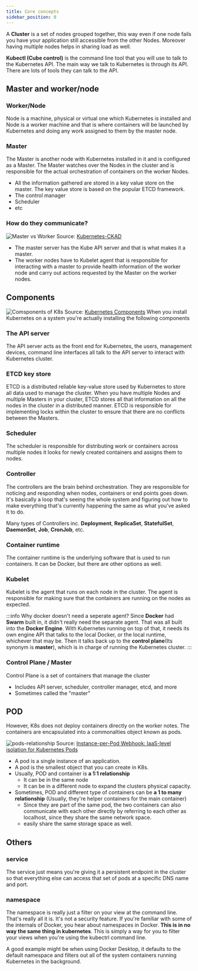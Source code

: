 ```yaml
---
title: Core concepts
sidebar_position: 0
---
```


A **Cluster** is a set of nodes grouped together, this way even if one node fails you have your application still accessible from the other Nodes. Moreover having multiple nodes helps in sharing load as well.

**Kubectl (Cube control)** is the command line tool that you will use to talk to the Kubernetes API. The main way we talk to Kubernetes is through its API. There are lots of tools they can talk to the API.

## Master and worker/node

### Worker/Node
Node is a machine, physical or virtual one which Kubernetes is installed and Node is a worker machine and that is where containers will be launched by Kubernetes and doing any work assigned to them by the master node. 

### Master
The Master is another node with Kubernetes installed in it and is configured as a Master. The Master watches over the Nodes in the cluster and is responsible for the actual orchestration of containers on the worker Nodes.

- All the information gathered are stored in a key value store on the master. The key value store is based on the popular ETCD framework.  
- The control manager 
- Scheduler
- etc

### How do they communicate?
![Master vs Worker](/img/web-development/kubernetes/master-vs-worker.png)
Source: [Kubernetes-CKAD](https://bhavyasree.github.io/kubernetes-CKAD/01.kubernetes-architecture/)
- The master server has the Kube API server and that is what makes it a master. 
- The worker nodes have to Kubelet agent that is responsible for interacting with a master to provide health information of the worker node and carry out actions requested by the Master on the worker nodes. 

## Components

![Comsponents of K8s](/img/web-development/kubernetes/components-of-kubernetes.svg)
Source: [Kubernetes Components](https://kubernetes.io/docs/concepts/overview/components/)
When you install Kubernetes on a system you're actually installing the following components
### The API server
The API server acts as the front end for Kubernetes, the users, management devices, command line interfaces all talk to the API server to interact with Kubernetes cluster. 

### ETCD key store
ETCD is a distributed reliable key-value store used by Kubernetes to store all data used to manage the cluster. When you have multiple Nodes and multiple Masters in your cluster, ETCD stores all that information on all the nodes in the cluster in a distributed manner. ETCD is responsible for implementing locks within the cluster to ensure that there are no conflicts between the Masters.

### Scheduler
The scheduler is responsible for distributing work or containers across multiple nodes it looks for newly created containers and assigns them to nodes.

### Controller

The controllers are the brain behind orchestration. They are responsible for noticing and responding when nodes, containers or end points goes down. It's basically a loop that's seeing the whole system and figuring out how to make everything that's currently happening the same as what you've asked it to do.

Many types of Controllers inc. **Deployment**, **ReplicaSet**, **StatefulSet**, **DaemonSet**, **Job**, **CronJob**, etc.
### Container runtime 

The container runtime is the underlying software that is used to run containers. It can be Docker, but there are other options as well.

### Kubelet

Kubelet is the agent that runs on each node in the cluster. The agent is responsible for making sure that the containers are running on the nodes as expected.

:::info Why docker doesn't need a seperate agent?
Since **Docker** had **Swarm** built in, it didn't really need the separate agent. That was all built into the **Docker Engine**. With Kubernetes running on top of that, it needs its own engine API that talks to the local Docker, or the local runtime, whichever that may be. Then it talks back up to the **control plane**(Its synonym is **master**), which is in charge of running the Kubernetes cluster.
::: 

### Control Plane / Master

Control Plane is a set of containers that manage the cluster

- Includes API server, scheduler, controller manager, etcd, and more
- Sometimes called the "master"

## POD

However, K8s does not deploy containers directly on the worker notes. The containers are encapsulated into a commonalties object known as pods. 

![pods-relationship](/img/web-development/kubernetes/121-12many-pods.png)
Source: [Instance-per-Pod Webhook: IaaS-level isolation for Kubernetes Pods](https://medium.com/nttlabs/instance-per-pod-bcbfb3ae2985)

- A pod is a single instance of an application. 
- A pod is the smallest object that you can create in K8s.
- Usually, POD and container is **a 1:1 relationship**
    - It can be in the same node
    - It can be in a different node to expand the clusters physical capacity.
- Sometimes, POD and different type of containers can be **a 1 to many relationship** (Usually, they're helper containers for the main container)
    - Since they are part of the same pod, the two containers can also communicate with each other directly by referring to each other as localhost, since they share the same network space.
    - easily share the same storage space as well.


## Others
### service

The service just means you're giving it a persistent endpoint in the cluster so that everything else can access that set of pods at a specific DNS name and port. 


### namespace

The namespace is really just a filter on your view at the command line. That's really all it is. It's not a security feature. If you're familiar with some of the internals of Docker, you hear about namespaces in Docker. **This is in no way the same thing in kubernetes**. This is simply a way for you to filter your views when you're using the kubectrl command line.

A good example might be when using Docker Desktop, it defaults to the default namespace and filters out all of the system containers running Kubernetes in the background.
